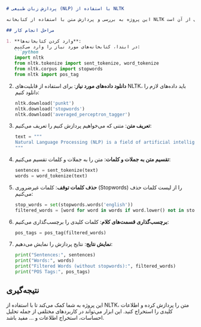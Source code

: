 
```markdown
# پردازش زبان طبیعی (NLP) با استفاده از NLTK

این پروژه به بررسی و پردازش متن با استفاده از کتابخانه NLTK در زبان پایتون می‌پردازد. هدف این پروژه تحلیل متن و استخراج اطلاعات کلیدی از آن است.

## مراحل انجام کار

1. **وارد کردن کتابخانه‌ها**:
   در ابتدا، کتابخانه‌های مورد نیاز را وارد می‌کنیم:
   ```python
   import nltk
   from nltk.tokenize import sent_tokenize, word_tokenize
   from nltk.corpus import stopwords
   from nltk import pos_tag
   ```

2. **دانلود داده‌های مورد نیاز**:
   برای استفاده از قابلیت‌های NLTK، باید داده‌های لازم را دانلود کنیم:
   ```python
   nltk.download('punkt')
   nltk.download('stopwords')
   nltk.download('averaged_perceptron_tagger')
   ```

3. **تعریف متن**:
   متنی که می‌خواهیم پردازش کنیم را تعریف می‌کنیم:
   ```python
   text = """
   Natural Language Processing (NLP) is a field of artificial intelligence that gives computers the ability to understand text and spoken words in much the same way human beings can.
   """
   ```

4. **تقسیم متن به جملات و کلمات**:
   متن را به جملات و کلمات تقسیم می‌کنیم:
   ```python
   sentences = sent_tokenize(text)
   words = word_tokenize(text)
   ```

5. **حذف کلمات توقف**:
   کلمات غیرضروری (Stopwords) را از لیست کلمات حذف می‌کنیم:
   ```python
   stop_words = set(stopwords.words('english'))
   filtered_words = [word for word in words if word.lower() not in stop_words]
   ```

6. **برچسب‌گذاری قسمت‌های کلام**:
   کلمات کلیدی را برچسب‌گذاری می‌کنیم:
   ```python
   pos_tags = pos_tag(filtered_words)
   ```

7. **نمایش نتایج**:
   نتایج پردازش را نمایش می‌دهیم:
   ```python
   print("Sentences:", sentences)
   print("Words:", words)
   print("Filtered Words (without stopwords):", filtered_words)
   print("POS Tags:", pos_tags)
   ```

## نتیجه‌گیری

این پروژه به شما کمک می‌کند تا با استفاده از NLTK، متن را پردازش کرده و اطلاعات کلیدی را استخراج کنید. این ابزار می‌تواند در کاربردهای مختلفی از جمله تحلیل احساسات، استخراج اطلاعات و ... مفید باشد.
```

